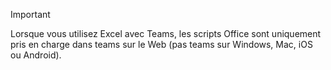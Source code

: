 > [!IMPORTANT]
> Lorsque vous utilisez Excel avec Teams, les scripts Office sont uniquement pris en charge dans teams sur le Web (pas teams sur Windows, Mac, iOS ou Android).